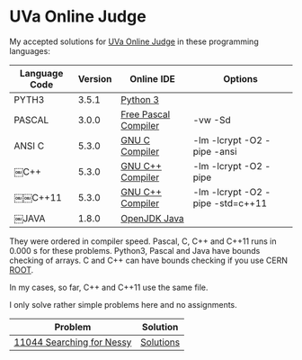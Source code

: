 # UVa Online Judge
My accepted solutions for [UVa Online Judge](https://uva.onlinejudge.org/) in these programming languages:

Language Code | Version | Online IDE | Options
------------- | ----- | ------------ | -------
PYTH3         | 3.5.1 | [Python 3](https://www.tutorialspoint.com/execute_python3_online.php) |
PASCAL        | 3.0.0 | [Free Pascal Compiler](https://www.tutorialspoint.com/compile_pascal_online.php) | -vw -Sd
ANSI C        | 5.3.0 | [GNU C Compiler](https://www.tutorialspoint.com/compile_c99_online.php) | -lm -lcrypt -O2 -pipe -ansi
￼C++           | 5.3.0 | [GNU C++ Compiler](https://www.tutorialspoint.com/compile_cpp_online.php) | -lm -lcrypt -O2 -pipe
￼￼C++11         | 5.3.0 | [GNU C++ Compiler](https://www.tutorialspoint.com/compile_cpp11_online.php) | -lm -lcrypt -O2 -pipe -std=c++11
￼JAVA          | 1.8.0 | [OpenJDK Java](https://www.tutorialspoint.com/compile_java8_online.php) |

They were ordered in compiler speed. Pascal, C, C++ and C++11 runs in 0.000 s for these problems. Python3, Pascal and Java
have bounds checking of arrays. C and C++ can have bounds checking if you 
use CERN [ROOT](https://github.com/mobluse/uva/blob/master/root-system.md).

In my cases, so far, C++ and C++11 use the same file.

I only solve rather simple problems here and no assignments.

| Problem | Solution |
| ------- | -------- |
| [11044	Searching for Nessy](https://uva.onlinejudge.org/index.php?option=com_onlinejudge&Itemid=8&page=show_problem&problem=1985) | [Solutions](https://github.com/mobluse/uva/tree/master/11044) |
